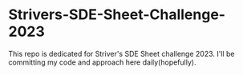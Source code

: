 # Strivers-SDE-Sheet-Challenge-2023
This repo is dedicated for Striver's SDE Sheet challenge 2023. I'll be committing my code and approach here daily(hopefully). 
